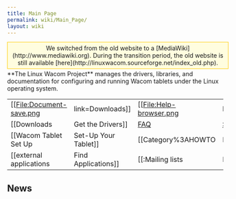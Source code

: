 ```yaml
---
title: Main Page
permalink: wiki/Main_Page/
layout: wiki
---
```


<div style="padding:5px; border:1px solid #ffcc00; text-align:center; background:#FFFDDF; width:100%; margin-bottom:.2em;">
We switched from the old website to a
[MediaWiki](http://www.mediawiki.org). During the transition period, the
old website is still available
[here](http://linuxwacom.sourceforge.net/index_old.php).

</div>
**The Linux Wacom Project** manages the drivers, libraries, and
documentation for configuring and running Wacom tablets under the Linux
operating system.

|                              |                        |                             |                                                                                    |                                                     |                                   |
|------------------------------|------------------------|-----------------------------|------------------------------------------------------------------------------------|-----------------------------------------------------|-----------------------------------|
| \[\[<File:Document-save.png> | link=Downloads\]\]     | \[\[<File:Help-browser.png> | link=:Category:HOWTO\]\]                                                           | \[\[<File:Applications-development.png>             | link=:Category:DeveloperPages\]\] |
| \[\[Downloads                | Get the Drivers\]\]    | [FAQ](/wiki/FAQ "wikilink")       | [Submit A Bug Report](https://sourceforge.net/tracker/?atid=525124&group_id=69596) |                                                     |                                   |
| \[\[Wacom Tablet Set Up      | Set-Up Your Tablet\]\] | \[\[Category%3AHOWTO        | HOWTOs\]\]                                                                         | \[\[Category%3ADeveloperPages                       | Get Involved\]\]                  |
| \[\[external applications    | Find Applications\]\]  | \[\[:Mailing lists          | Mailing List\]\] / [IRC](/wiki/IRC "wikilink")                                           | [Submitting Patches](Submitting_Patches "wikilink") |                                   |

News
----
